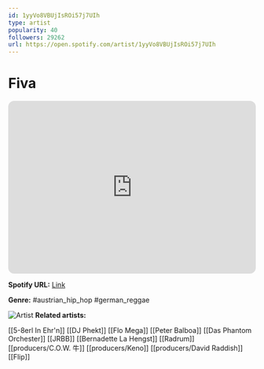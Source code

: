 ```yaml
---
id: 1yyVo8VBUjIsROi57j7UIh
type: artist
popularity: 40
followers: 29262
url: https://open.spotify.com/artist/1yyVo8VBUjIsROi57j7UIh
---
```

# Fiva

<iframe style="border-radius:12px" src="https://open.spotify.com/embed/artist/1yyVo8VBUjIsROi57j7UIh" width="100%" height="352" frameBorder="0" allowfullscreen="" allow="autoplay; clipboard-write; encrypted-media; fullscreen; picture-in-picture" loading="lazy"></iframe>

**Spotify URL:** [Link](https://open.spotify.com/artist/1yyVo8VBUjIsROi57j7UIh)

**Genre:**  #austrian_hip_hop #german_reggae

![Artist](https://i.scdn.co/image/ab6761610000e5ebe7634e2c19c27631d175d584)
**Related artists:**

[[5-8erl In Ehr'n]]
[[DJ Phekt]]
[[Flo Mega]]
[[Peter Balboa]]
[[Das Phantom Orchester]]
[[JRBB]]
[[Bernadette La Hengst]]
[[Radrum]]
[[producers/C.O.W. 牛]]
[[producers/Keno]]
[[producers/David Raddish]]
[[Flip]]

